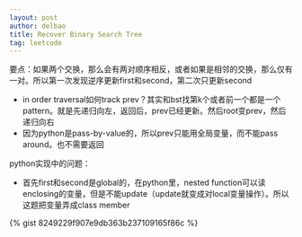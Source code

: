```yaml
---
layout: post
author: delbao
title: Recover Binary Search Tree
tag: leetcode
---
```


要点：如果两个交换，那么会有两对顺序相反，或者如果是相邻的交换，那么仅有一对。所以第一次发现逆序更新first和second，第二次只更新second
 
- in order traversal如何track prev？其实和bst找第k个或者前一个都是一个pattern。就是先递归向左，返回后，prev已经更新。然后root变prev，然后递归向右
- 因为python是pass-by-value的，所以prev只能用全局变量，而不能pass around。也不需要返回
 
python实现中的问题：
 
- 首先first和second是global的，在python里，nested function可以读enclosing的变量，但是不能update（update就变成对local变量操作）。所以这题把变量弄成class member
 
{% gist 8249229f907e9db363b237109165f86c %}
